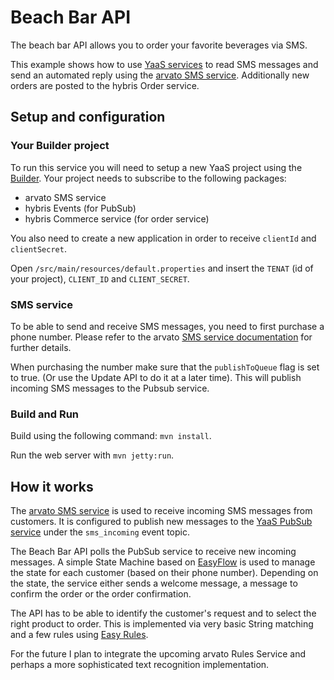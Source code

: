 # Beach Bar API
The beach bar API allows you to order your favorite beverages via SMS.

This example shows how to use [YaaS services](https://www.yaas.io/) to read SMS messages and send an automated reply using the [arvato SMS service](http://devportal.arvatosystems.io/sms/index.html). Additionally new orders are posted to the hybris Order service.

## Setup and configuration

### Your Builder project
To run this service you will need to setup a new YaaS project using the [Builder](https://builder.yaas.io/). Your project needs to subscribe to the following packages:
* arvato SMS service
* hybris Events (for PubSub)
* hybris Commerce service (for order service)

You also need to create a new application in order to receive `clientId` and `clientSecret`.

Open `/src/main/resources/default.properties` and insert the `TENAT` (id of your project), `CLIENT_ID` and `CLIENT_SECRET`.

### SMS service
To be able to send and receive SMS messages, you need to first purchase a phone number. Please refer to the arvato [SMS service documentation](http://devportal.arvatosystems.io/sms/index.html) for further details.

When purchasing the number make sure that the `publishToQueue` flag is set to true. (Or use the Update API to do it at a later time). This will publish incoming SMS messages to the Pubsub service.

### Build and Run
Build using the following command: `mvn install`.

Run the web server with `mvn jetty:run`.

## How it works
The [arvato SMS service](http://devportal.arvatosystems.io/sms/index.html) is used to receive incoming SMS messages from customers. It is configured to publish new messages to the [YaaS PubSub service](https://devportal.yaas.io/services/pubsub/latest/index.html) under the `sms_incoming` event topic. 

The Beach Bar API polls the PubSub service to receive new incoming messages. A simple State Machine based on [EasyFlow](http://datasymphony.com.au/open-source/easyflow) is used to manage the state for each customer (based on their phone number). Depending on the state, the service either sends a welcome message, a message to confirm the order or the order confirmation.

The API has to be able to identify the customer's request and to select the right product to order. This is implemented via very basic String matching and a few rules using [Easy Rules](http://www.easyrules.org/).

For the future I plan to integrate the upcoming arvato Rules Service and perhaps a more sophisticated text recognition implementation.
